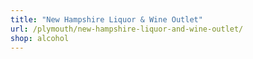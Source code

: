 ```yaml
---
title: "New Hampshire Liquor & Wine Outlet"
url: /plymouth/new-hampshire-liquor-and-wine-outlet/
shop: alcohol
---
```

